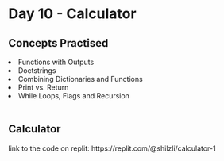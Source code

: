 <h1>Day 10 - Calculator</h1>
<h2> Concepts Practised</h2>
<li>Functions with Outputs
<li>Doctstrings
<li>Combining Dictionaries and Functions
<li>Print vs. Return
<li>While Loops, Flags and Recursion
<br></br>

<h2>Calculator</h2>
link to the code on replit:
https://replit.com/@shilzli/calculator-1
